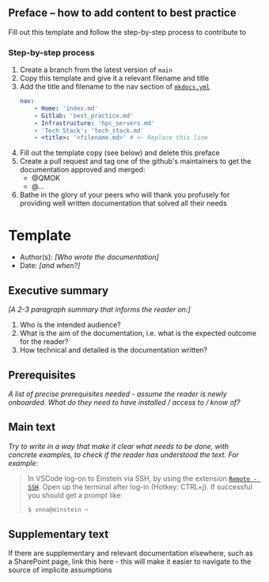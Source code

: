 ## Preface – how to add content to best practice

Fill out this template and follow the step-by-step process to contribute to 

### Step-by-step process

1. Create a branch from the latest version of `main`
2. Copy this template and give it a relevant filename and title
3. Add the title and filename to the nav section of [`mkdocs.yml`](../mkdocs.yml)
    ```yaml
    nav:
        - Home: 'index.md'
        - Gitlab: 'best_practice.md'
        - Infrastructure: 'hpc_servers.md'
        - 'Tech Stack': 'tech_stack.md'
        - <title>: '<filename.md>' # <- Replace this line
    ```
4. Fill out the template copy (see below) and delete this preface
5. Create a pull request and tag one of the github's maintainers to get the documentation approved and merged:
   - @QMOK
   - @...
6. Bathe in the glory of your peers who will thank you profusely for providing well written documentation that solved all their needs

# Template

- Author(s): *[Who wrote the documentation]*
- Date: *[and when?]*

## Executive summary
*[A 2-3 paragraph summary that informs the reader on:]*
1. Who is the intended audience?
2. What is the aim of the documentation, i.e. what is the expected outcome for the reader?
3. How technical and detailed is the documentation written?

## Prerequisites
*A list of precise prerequisites needed - assume the reader is newly onboarded. What do they need to have installed / access to / know of?*

## Main text
*Try to write in a way that make it clear what needs to be done, with concrete examples, to check if the reader has understood the text. For example:*

> In VSCode log-on to Einstein via SSH, by using the extension [`Remote - SSH`](https://marketplace.visualstudio.com/items?itemName=ms-vscode-remote.remote-ssh). Open up the terminal after log-in (Hotkey: CTRL+j). If successful you should get a prompt like:
>    
>    ```zsh
>    $ vnna@einstein ~
>    ```

## Supplementary text
If there are supplementary and relevant documentation elsewhere, such as a SharePoint page, link this here - this will make it easier to navigate to the source of implicite assumptions 
    


